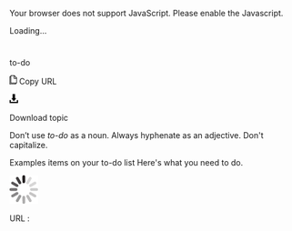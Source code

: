 ﻿Your browser does not support JavaScript. Please enable the Javascript.

Loading...

# 

to-do

![Copy URL](media/to-do/Copy.png)
Copy URL

![Download](media/to-do/Download.png)

Download topic

Don’t use *to-do* as a noun. Always hyphenate as an adjective. Don't capitalize.

Examples
items on your to-do list
Here's what you need to do.

![In progress](media/to-do/activity-large.gif)

URL :
